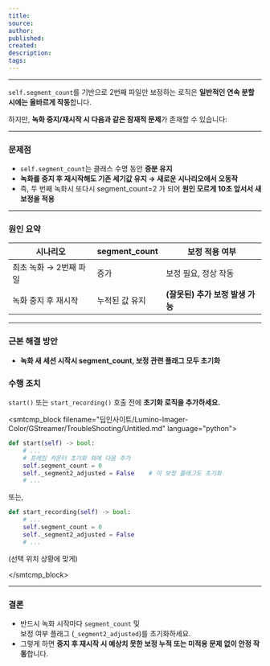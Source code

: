 ```yaml
---
title: 
source: 
author: 
published: 
created: 
description: 
tags:
---
```

---

`self.segment_count`를 기반으로 2번째 파일만 보정하는 로직은 **일반적인 연속 분할 시에는 올바르게 작동**합니다.

하지만, **녹화 중지/재시작 시 다음과 같은 잠재적 문제**가 존재할 수 있습니다:

---

### 문제점
- `self.segment_count`는 클래스 수명 동안 **증분 유지**
- **녹화를 중지 후 재시작해도 기존 세기값 유지 → 새로운 시나리오에서 오동작**
- 즉, 두 번째 녹화시 또다시 segment_count=2 가 되어 **원인 모르게 10초 앞서서 새 보정을 적용**

---

### 원인 요약
| 시나리오                    | segment_count | 보정 적용 여부                |
|----------------------------|--------------|-----------------------------|
| 최초 녹화 → 2번째 파일     | 증가         | 보정 필요, 정상 작동          |
| 녹화 중지 후 재시작       | 누적된 값 유지 | **(잘못된) 추가 보정 발생 가능** |

---

### 근본 해결 방안
- **녹화 새 세션 시작시 segment_count, 보정 관련 플래그 모두 초기화**

### 수행 조치
`start()` 또는 `start_recording()` 호출 전에 **초기화 로직을 추가하세요.**

<smtcmp_block filename="딥인사이트/Lumino-Imager-Color/GStreamer/TroubleShooting/Untitled.md" language="python">
```python
def start(self) -> bool:
    # ...
    # 프레임 카운터 초기화 외에 다음 추가
    self.segment_count = 0
    self._segment2_adjusted = False    # 이 보정 플래그도 초기화
    # ...
```
또는,
```python
def start_recording(self) -> bool:
    # ...
    self.segment_count = 0
    self._segment2_adjusted = False
    # ...
```
(선택 위치 상황에 맞게)

</smtcmp_block>

---

### 결론
- 반드시 녹화 시작마다 `segment_count` 및  
  보정 여부 플래그 (`_segment2_adjusted`)를 초기화하세요.
- 그렇게 하면 **중지 후 재시작 시 예상치 못한 보정 누적 또는 미적용 문제 없이 안정 작동**합니다.